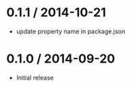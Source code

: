 
0.1.1 / 2014-10-21
==================

 * update property name in package.json

0.1.0 / 2014-09-20
==================

 * Initial release
